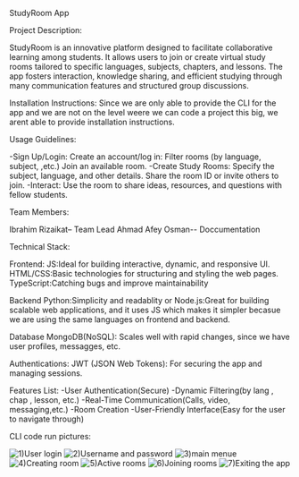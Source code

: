 StudyRoom App


Project Description:

StudyRoom is an innovative platform designed to facilitate collaborative learning among students. It allows users to join or create virtual study rooms tailored to specific languages, subjects, chapters, and lessons. The app fosters interaction, knowledge sharing, and efficient studying through many communication features and structured group discussions.

Installation Instructions:
Since we are only able to provide the CLI for the app and we are not on the level weere we can code a project this big, we arent  able to provide installation instructions.



Usage Guidelines:


-Sign Up/Login: Create an account/log in:
    Filter rooms (by language, subject, ,etc.)
    Join an available room.
-Create Study Rooms:
    Specify the subject, language, and other details.
    Share the room ID or invite others to join.
-Interact: Use the room to share ideas, resources, and questions with fellow students.



Team Members:

Ibrahim Rizaikat– Team Lead
Ahmad Afey Osman-- Doccumentation



Technical Stack:


Frontend:
JS:Ideal for building interactive, dynamic, and responsive UI.
HTML/CSS:Basic technologies for structuring and styling the web pages.
TypeScript:Catching bugs and improve maintainability


Backend
Python:Simplicity and readablity
or
Node.js:Great for building scalable web applications, and it uses JS which makes it simpler becasue we are using the same languages on frontend and backend.


Database
MongoDB(NoSQL): Scales well with rapid changes, since we have user profiles, messagges, etc.


Authentications:
JWT (JSON Web Tokens): For securing the app and managing sessions.


Features List:
-User Authentication(Secure)
-Dynamic Filtering(by lang , chap , lesson, etc.)
-Real-Time Communication(Calls, video, messaging,etc.)
-Room Creation
-User-Friendly Interface(Easy for the user to navigate through)




CLI code run pictures:


![1)User login](https://github.com/user-attachments/assets/fd613efd-70cc-4b11-9cc3-1939a4f34791)
![2)Username and password](https://github.com/user-attachments/assets/17750e8b-dc8d-46c0-bf0c-d995840fa503)
![3)main menue](https://github.com/user-attachments/assets/a5020c1a-3f0d-42bc-bf61-e5eafce24a3e)
![4)Creating room](https://github.com/user-attachments/assets/fef24723-c82d-4311-9d28-32d3d3fdb3b7)
![5)Active rooms](https://github.com/user-attachments/assets/b2aa4cae-9b39-4532-a8a5-a0805646da30)
![6)Joining rooms](https://github.com/user-attachments/assets/0709d466-86c7-4cd7-b93a-8238f79f7f87)
![7)Exiting the app](https://github.com/user-attachments/assets/dc7eb844-edd0-4868-911c-193578d0c331)

